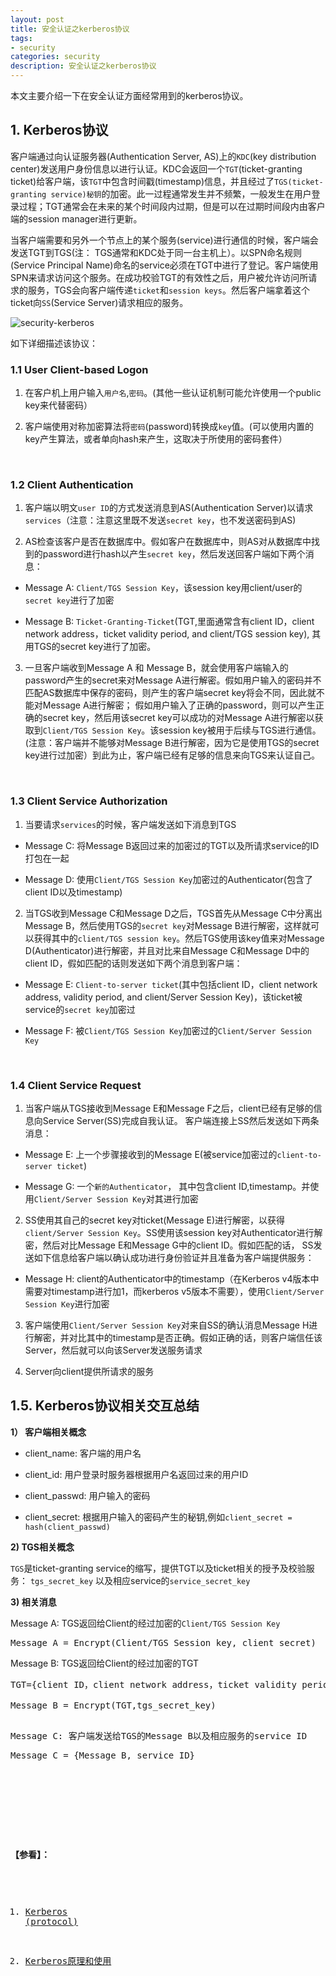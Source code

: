 ```yaml
---
layout: post
title: 安全认证之kerberos协议
tags:
- security
categories: security
description: 安全认证之kerberos协议
---
```



本文主要介绍一下在安全认证方面经常用到的kerberos协议。


<!-- more -->


## 1. Kerberos协议
客户端通过向认证服务器(Authentication Server, AS)上的```KDC```(key distribution center)发送用户身份信息以进行认证。KDC会返回一个```TGT```(ticket-granting ticket)给客户端，该```TGT```中包含时间戳(timestamp)信息，并且经过了```TGS(ticket-granting service)秘钥```的加密。此一过程通常发生并不频繁，一般发生在用户登录过程；TGT通常会在未来的某个时间段内过期，但是可以在过期时间段内由客户端的session manager进行更新。

当客户端需要和另外一个节点上的某个服务(service)进行通信的时候，客户端会发送TGT到TGS(注： TGS通常和KDC处于同一台主机上）。以SPN命名规则(Service Principal Name)命名的service必须在TGT中进行了登记。客户端使用SPN来请求访问这个服务。在成功校验TGT的有效性之后，用户被允许访问所请求的服务，TGS会向客户端传递```ticket```和```session keys```。然后客户端拿着这个ticket向```SS```(Service Server)请求相应的服务。

![security-kerberos](https://ivanzz1001.github.io/records/assets/img/security/security_kerberos.jpg)


如下详细描述该协议：

### **1.1 User Client-based Logon**

1) 在客户机上用户输入```用户名```,```密码```。(其他一些认证机制可能允许使用一个public key来代替密码）

2) 客户端使用对称加密算法将```密码```(password)转换成```key```值。(可以使用内置的key产生算法，或者单向hash来产生，这取决于所使用的密码套件）

<br />

### **1.2 Client Authentication**

1) 客户端以明文```user ID```的方式发送消息到AS(Authentication Server)以请求```services```（注意：注意这里既不发送```secret key```，也不发送密码到AS)


2) AS检查该客户是否在数据库中。假如客户在数据库中，则AS对从数据库中找到的password进行hash以产生```secret key```，然后发送回客户端如下两个消息：

* Message A: ```Client/TGS Session Key```，该session key用client/user的```secret key```进行了加密

* Message B: ```Ticket-Granting-Ticket```(TGT,里面通常含有client ID，client network address，ticket validity period, and client/TGS session key), 其用TGS的secret key进行了加密。


3) 一旦客户端收到Message A 和 Message B，就会使用客户端输入的password产生的secret来对Message A进行解密。假如用户输入的密码并不匹配AS数据库中保存的密码，则产生的客户端secret key将会不同，因此就不能对Message A进行解密； 假如用户输入了正确的password，则可以产生正确的secret key，然后用该secret key可以成功的对Message A进行解密以获取到```Client/TGS Session Key```。该session key被用于后续与TGS进行通信。(注意：客户端并不能够对Message B进行解密，因为它是使用TGS的secret key进行过加密）到此为止，客户端已经有足够的信息来向TGS来认证自己。

<br />

### **1.3 Client Service Authorization**

1) 当要请求```services```的时候，客户端发送如下消息到TGS

* Message C: 将Message B返回过来的加密过的TGT以及所请求service的ID打包在一起

* Message D: 使用```Client/TGS Session Key```加密过的Authenticator(包含了client ID以及timestamp)


2) 当TGS收到Message C和Message D之后，TGS首先从Message C中分离出Message B，然后使用TGS的```secret key```对Message B进行解密，这样就可以获得其中的```client/TGS session key```。然后TGS使用该key值来对Message D(Authenticator)进行解密，并且对比来自Message C和Message D中的client ID，假如匹配的话则发送如下两个消息到客户端：

* Message E: ```Client-to-server ticket```(其中包括client ID，client network address, validity period, and client/Server Session Key)，该ticket被service的```secret key```加密过

* Message F: 被```Client/TGS Session Key```加密过的```Client/Server Session Key```

<br />

### **1.4 Client Service Request**

1) 当客户端从TGS接收到Message E和Message F之后，client已经有足够的信息向Service Server(SS)完成自我认证。 客户端连接上SS然后发送如下两条消息：

* Message E: 上一个步骤接收到的Message E(被service加密过的```client-to-server ticket```)

* Message G: 一个```新的Authenticator```， 其中包含client ID,timestamp。并使用```Client/Server Session Key```对其进行加密



2) SS使用其自己的secret key对ticket(Message E)进行解密，以获得```client/Server Session Key```。SS使用该session key对Authenticator进行解密，然后对比Message E和Message G中的client ID。假如匹配的话， SS发送如下信息给客户端以确认成功进行身份验证并且准备为客户端提供服务：

* Message H: client的Authenticator中的timestamp（在Kerberos v4版本中需要对timestamp进行加1，而kerberos v5版本不需要），使用```Client/Server Session Key```进行加密


3) 客户端使用```Client/Server Session Key```对来自SS的确认消息Message H进行解密，并对比其中的timestamp是否正确。假如正确的话，则客户端信任该Server，然后就可以向该Server发送服务请求


4) Server向client提供所请求的服务


## 1.5. Kerberos协议相关交互总结

**1） 客户端相关概念**

* client_name: 客户端的用户名

* client_id: 用户登录时服务器根据用户名返回过来的用户ID

* client_passwd: 用户输入的密码

* client_secret: 根据用户输入的密码产生的秘钥,例如```client_secret = hash(client_passwd)```

**2) TGS相关概念**

```TGS```是ticket-granting service的缩写，提供TGT以及ticket相关的授予及校验服务： ```tgs_secret_key``` 以及相应service的```service_secret_key```
  

**3) 相关消息**

Message A: TGS返回给Client的经过加密的```Client/TGS Session Key```
<pre>
Message A = Encrypt(Client/TGS Session key, client_secret)
</pre>


Message B: TGS返回给Client的经过加密的TGT
<pre>
TGT={client ID，client network address，ticket validity period, client/TGS session key}

Message B = Encrypt(TGT,tgs_secret_key)
<pre>

Message C: 客户端发送给TGS的Message B以及相应服务的service ID
<pre>
Message C = {Message B, service ID}
</pre>

<br />
<br />

**【参看】：**

1. [Kerberos (protocol)](https://en.wikipedia.org/wiki/Kerberos_(protocol))

2. [Kerberos原理和使用](http://blog.csdn.net/kkdelta/article/details/46633557)


<br />
<br />
<br />


